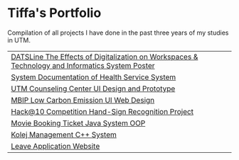 # Tiffa's Portfolio
Compilation of all projects I have done in the past three years of my studies in UTM.

<table>
  <tr>
    <td><a href="https://www.figma.com/file/79vlyYRNzi9l9VDctBfR1j/DATSline?type=design&node-id=0%3A1&mode=design&t=Anqh5KSXeEdvsziX-1">DATSLine The Effects of Digitalization on Workspaces & Technology and Informatics System Poster</a></td>
  </tr>
  <tr>
    <td><a href="https://drive.google.com/file/d/1WZ5WQHNtC-WqiUPiSo7AuDvBv6gMPh2X/view?usp=sharing">System Documentation of Health Service System</a></td>
  </tr>
  <tr>
    <td><a href="https://www.figma.com/file/cFhmhzNjdOKrOCXMiAzTdc/Untitled?type=design&node-id=9%3A158&mode=design&t=OdXAdGUgnvJZkMEx-1">UTM Counseling Center UI Design and Prototype</a></td>
  </tr>
  <tr>
    <td><a href="https://www.figma.com/file/pG2dYrUcIlQ3fB7QU4Wu1y/resm?type=design&node-id=0%3A1&mode=design&t=lJ9AueXB0riBECYD-1">MBIP Low Carbon Emission UI Web Design</a></td>
  </tr>
  <tr>
    <td><a href="https://drive.google.com/drive/folders/19fyvg79pu0sMRcyJzA-DTN6WsWm_xtV0?usp=sharing">Hack@10 Competition Hand-Sign Recognition Project</a></td>
  </tr>
  <tr>
    <td><a href="https://drive.google.com/drive/folders/1UTyinz_DEoJE52D_7YLkPxj3kU5voSEy?usp=sharing">Movie Booking Ticket Java System OOP</a></td>
  </tr>
  <tr>
    <td><a href="https://drive.google.com/drive/folders/184qdlggFIwbnwb__6TG2A7vE0BpBuD9b?usp=sharing">Kolej Management C++ System</a></td>
  </tr>
  <tr>
    <td><a href="https://drive.google.com/drive/folders/1bY6p9gyetxFJTP79rcliAyaBOduWHTBR?usp=sharing">Leave Application Website</a></td>
  </tr>
</table>
